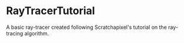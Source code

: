 # RayTracerTutorial
A basic ray-tracer created following Scratchapixel's tutorial on the ray-tracing algorithm.
